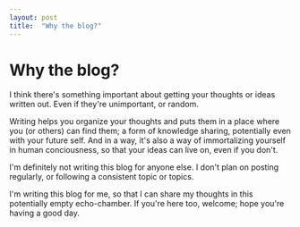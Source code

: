 ```yaml
---
layout: post
title:  "Why the blog?"
---
```


# Why the blog?

I think there's something important about getting your thoughts or ideas
written out. Even if they're unimportant, or random.

Writing helps you organize your thoughts and puts them in a place where you
(or others) can find them; a form of knowledge sharing, potentially even with
your future self. And in a way, it's also a way of immortalizing yourself in
human conciousness, so that your ideas can live on, even if you don't.

I'm definitely not writing this blog for anyone else. I don't plan on posting
regularly, or following a consistent topic or topics. 

I'm writing this blog for me, so that I can share my thoughts in this potentially
empty echo-chamber. If you're here too, welcome; hope you're having a good day.

